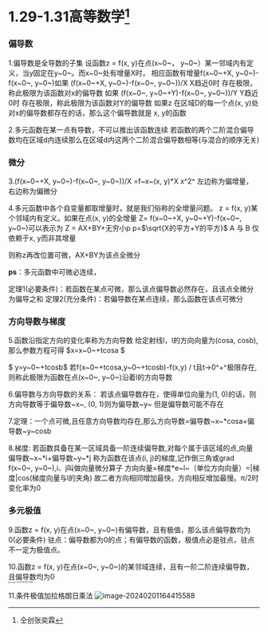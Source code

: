 # 1.29-1.31高等数学[^1]

### 偏导数

1.偏导数是全导数的子集
设函数z = f(x, y)在点(x~0~， y~0~）某一邻域内有定义，当y固定在y~0~。而x~0~处有增量X时，
相应函数有增量f(x~0~+X, y~0~)-f(x~0~, y~0~)如果 (f(x~0~+X, y~0~)-f(x~0~, y~0~))/X X趋近0时 存在极限，
称此极限为该函数对x的偏导数
如果 (f(x~0~, y~0~+Y)-f(x~0~, y~0~))/Y Y趋近0时 存在极限，称此极限为该函数对Y的偏导数
如果z 在区域D的每一个点(x, y)处对x的偏导数都存在的话，那么这个偏导数就是
x, y的函数

2.多元函数在某一点有导数，不可以推出该函数连续
若函数的两个二阶混合偏导数均在区域d内连续那么在区域d内这两个二阶混合偏导数相等(与混合的顺序无关)

### 微分

3.(f(x~0~+X, y~0~)-f(x~0~, y~0~))/X =f~x~(x, y)\*X   x^2^
左边称为偏增量，右边称为偏微分

4.多元函数中各个自变量都取增量时，就是我们俗称的全增量问题。
z = f(x, y)某个邻域内有定义。如果在点(x, y)的全增量 Z= f(x~0~+X, y~0~+Y)-f(x~0~, y~0~)可以表示为
Z = AX+BY+无穷小p p=$\sqrt{X的平方+Y的平方}$
A 与 B 仅依赖于x, y而非其增量

则称z再改位置可微，AX+BY为该点全微分

**ps**：多元函数中可微必连续，

定理1(必要条件)：若函数在某点可微，那么该点偏导数必然存在，且该点全微分为偏导之和
定理2(充分条件)：若偏导数在某点连续，那么函数在该点可微分

### 方向导数与梯度

5.函数沿指定方向的变化率称为方向导数
给定射线l，l的方向向量为(cosa, cosb), 那么参数方程可得
$x=x~0~+tcosa  $

$  y=y~0~+tcosb$
若f(x~0~+tcosa,y~0~+tcosb)-f(x,y) / t且t->0^+^极限存在,则称此极限为函数在点(x~0~, y~0~)沿着l的方向导数

6.偏导数与方向导数的关系：
若该点偏导数存在，使得单位向量为(1, 0)的话，则方向导数等于偏导数~x~,  (0, 1)则为偏导数~y~
但是偏导数可能不存在

7.定理：一个点可微,且任意方向导数均存在,那么方向导数=偏导数~x~*cosa+偏导数~y~cosb	

8.梯度:	若函数具备在某一区域具备一阶连续偏导数,对每个属于该区域的点,向量偏导数~x~*i+偏导数~y~\*j
称为函数在该点(i, j)的梯度,记作倒三角或grad f(x~0~, y~0~),i、j叫做向量微分算子
方向向量=梯度\*e~l~（单位方向向量）=|梯度|cos(梯度向量与l的夹角)
故二者方向相同增加最快，方向相反增加最慢。π/2时变化率为0

### 多元极值

9.函数z = f(x, y)在点(x~0~, y~0~)有偏导数，且有极值，那么该点偏导数均为0(必要条件)
驻点：偏导数都为0的点；有偏导数的函数，极值点必是驻点，驻点不一定为极值点。

10.函数z = f(x, y)在点(x~0~, y~0~)的某邻域连续，且有一阶二阶连续偏导数，且偏导数均为0	
<img src="https://yilaoshi.oss-cn-guangzhou.aliyuncs.com/picture/image-20240130182757689.png" alt="image-20240130182757689" style="zoom: 25%;" />



11.条件极值加拉格朗日乘法
![image-20240201164415588](https://yilaoshi.oss-cn-guangzhou.aliyuncs.com/picture/image-20240201164415588.png)





[^1]:仝创张奕霖